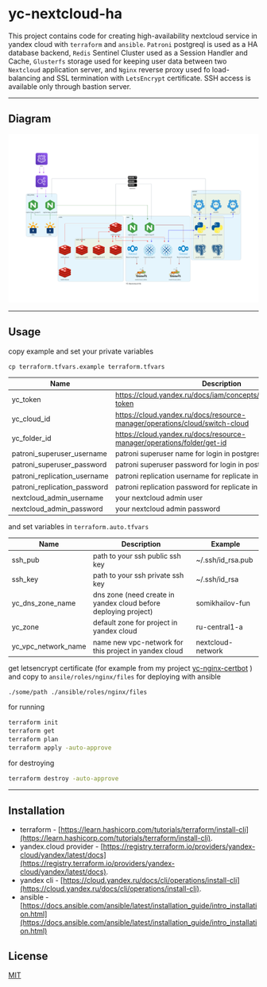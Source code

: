 # yc-nextcloud-ha

This project contains code for creating high-availability nextcloud service in yandex cloud with `terraform` and `ansible`. `Patroni` postgreql is used as a HA database backend, `Redis` Sentinel Cluster used as a Session Handler and Cache, `Glusterfs` storage used for keeping user data between two `Nextcloud` application server, and `Nginx` reverse proxy used fo load-balancing and SSL termination with `LetsEncrypt` certificate. SSH access is available only through bastion server.

---

## Diagram

![web app scheme](/diagrams/yc-nextcloud-ha.png)

---

## Usage

copy example and set your private variables
```
cp terraform.tfvars.example terraform.tfvars
```
| Name                         | Description                                                                | Example                                  |
| ---------------------------- | -------------------------------------------------------------------------- | ---------------------------------------- |
| yc_token                     | https://cloud.yandex.ru/docs/iam/concepts/authorization/oauth-token        | AAAAAAAAAAAAAAAAAAAAAAAAAAAAAAAAAAAAAAA  |
| yc_cloud_id                  | https://cloud.yandex.ru/docs/resource-manager/operations/cloud/switch-cloud| b1gg8sgd16g7qch5onqs                     |
| yc_folder_id                 | https://cloud.yandex.ru/docs/resource-manager/operations/folder/get-id     | b1gd129pp9ha0vnvf5g7                     |
| patroni_superuser_username   | patroni superuser name for login in postgresql database                    | root                                     |
| patroni_superuser_password   | patroni superuser password for login in postgresql database                | strongP@ssw0rd                           |
| patroni_replication_username | patroni replication username for replicate in postgresql database          | replication                              |
| patroni_replication_password | patroni replication password for replicate in postgresql database          | strongP@ssw0rd                           |
| nextcloud_admin_username     | your nextcloud admin user                                                  | admin                                    |
| nextcloud_admin_password     | your nextcloud admin password                                              | strongP@ssw0rd                           |

and set variables in `terraform.auto.tfvars`

| Name                | Description                                                     | Example            |
| ------------------- | --------------------------------------------------------------- | ------------------ |
| ssh_pub             | path to your ssh public ssh key                                 | ~/.ssh/id_rsa.pub  |
| ssh_key             | path to your ssh private ssh key                                | ~/.ssh/id_rsa      |
| yc_dns_zone_name    | dns zone (need create in yandex cloud before deploying project) | somikhailov-fun    |
| yc_zone             | default zone for project in yandex cloud                        | ru-central1-a      |
| yc_vpc_network_name | name new vpc-network for this project in yandex cloud           | nextcloud-network  |

get letsencrypt certificate (for example from my project [yc-nginx-certbot](https://github.com/somikhailov/yc-nginx-certbot) ) and copy to `ansile/roles/nginx/files` for deploying with ansible
```
./some/path ./ansible/roles/nginx/files
```

for running 
```bash
terraform init
terraform get
terraform plan
terraform apply -auto-approve
```

for destroying
```bash
terraform destroy -auto-approve
```

---
## Installation

* terraform - [https://learn.hashicorp.com/tutorials/terraform/install-cli](https://learn.hashicorp.com/tutorials/terraform/install-cli).
* yandex.cloud provider - [https://registry.terraform.io/providers/yandex-cloud/yandex/latest/docs](https://registry.terraform.io/providers/yandex-cloud/yandex/latest/docs).
* yandex cli - [https://cloud.yandex.ru/docs/cli/operations/install-cli](https://cloud.yandex.ru/docs/cli/operations/install-cli).
* ansible - [https://docs.ansible.com/ansible/latest/installation_guide/intro_installation.html](https://docs.ansible.com/ansible/latest/installation_guide/intro_installation.html)

## License
[MIT](https://choosealicense.com/licenses/mit/)
